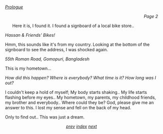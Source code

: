 <p><i><u>Prologue</u></i><p>
<p align="right"><i>Page 2</i></p>

&nbsp;&nbsp;&nbsp;&nbsp;&nbsp; Here it is, I found it. I
found a signboard of a local bike store..

*Hassan & Friends' Bikes!*

Hmm, this sounds like it's from my country. Looking at the
bottom of the signboard to see the address, I was shocked
again.

*55th Roman Road, Gomopuri, Bangladesh*

This is my hometown...

*How did this happen? Where is everybody? What time is it?
How long was I out?*

I couldn't keep a hold of myself; My body starts shaking..
My life starts flashing before my eyes.. My hometown, my
parents, my childhood friends, my brother and everybody..
Where could they be? God, please give me an answer to this.
I lost my sense and fell on the back of my head.

Only to find out.. This was just a dream.
<p align="center">
    <i>
        <a href="vol_1_page_1.html">prev</a>
        <a href="./index.html">index</a>
        <a href="vol_1_page_3.html">next</a>
    </i>
</p>
